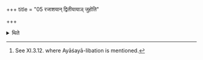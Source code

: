 +++
title = "05 रजाशयान् द्वितीयायाञ् जुहोति"

+++

<details><summary>थिते</summary>

5. In the second (Upasad the Adhvaryu) offers the Rajāśayā-libation; in the third, the Harāśayā-libation.[^1]  

[^1]: See XI.3.12. where Ayāśayā-libation is mentioned.  

</details>
